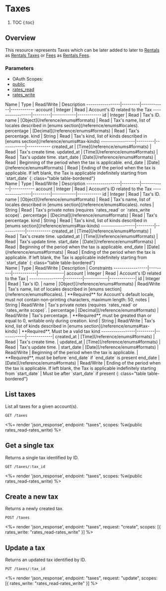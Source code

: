 # Taxes

1. TOC
{:toc}

## Overview

This resource represents Taxes which can be later added to later to [Rentals](/reference/endpoints/rentals/) as [Rentals Taxes](/reference/endpoints/rentals_taxes/) or [Fees](/reference/endpoints/Fees/) as [Rentals Fees](/reference/endpoints/rentals_fees/).

### Parameters
<ul class="nav nav-pills" role="tablist">
  <li class="disabled"><a>OAuth Scopes:</a></li>
  <li class="active"><a href="#public" role="tab" data-toggle="pill">public</a></li>
  <li><a href="#rates_read" role="tab" data-toggle="pill">rates_read</a></li>
  <li><a href="#rates_write" role="tab" data-toggle="pill">rates_write</a></li>
</ul>
<div class="tab-content" markdown="1">
  <div class="tab-pane active" id="public" markdown="1">
Name             | Type    | Read/Write | Description
-----------------|---------|------------|------------
account          | Integer | Read       | Account's ID related to the Tax
-----------------|---------|------------|------------
id               | Integer | Read       | Tax's ID.
name             | [Object](/reference/enums#formats)   | Read       | Tax's name, list of locales described in [enums section](/reference/enums#locales).
percentage       | [Decimal](/reference/enums#formats)  | Read       | Tax's percentage.
kind             | String  | Read       | Tax's kind, list of kinds described in [enums section](/reference/enums#tax-kinds) 
-----------------|---------|------------|------------
created_at       | [Time](/reference/enums#formats) | Read       | Tax's create time.
updated_at       | [Time](/reference/enums#formats) | Read       | Tax's update time.
start_date       | [Date](/reference/enums#formats) | Read       | Beginning of the period when the tax is applicable.
end_date         | [Date](/reference/enums#formats) | Read       | Ending of the period when the tax is applicable. If left blank, the Tax is applicable indefinitely starting from `start_date`
{: class="table table-bordered"}
  </div>
  <div class="tab-pane" id="rates_read" markdown="1">
Name             | Type    | Read/Write | Description
-----------------|---------|------------|------------
account          | Integer | Read       | Account's ID related to the Tax
-----------------|---------|------------|------------
id               | Integer | Read       | Tax's ID.
name             | [Object](/reference/enums#formats)   | Read       | Tax's name, list of locales described in [enums section](/reference/enums#locales).
notes            | String  | Read       | Tax's private notes (requires `rates_read` or `rates_write scope)`.
percentage       | [Decimal](/reference/enums#formats)  | Read       | Tax's percentage.
kind             | String  | Read       | Tax's kind, list of kinds described in [enums section](/reference/enums#tax-kinds) 
-----------------|---------|------------|------------
created_at       | [Time](/reference/enums#formats) | Read       | Tax's create time.
updated_at       | [Time](/reference/enums#formats) | Read       | Tax's update time.
start_date       | [Date](/reference/enums#formats) | Read       | Beginning of the period when the tax is applicable.
end_date         | [Date](/reference/enums#formats) | Read       | Ending of the period when the tax is applicable. If left blank, the Tax is applicable indefinitely starting from `start_date`
{: class="table table-bordered"}
  </div>
  <div class="tab-pane" id="rates_write" markdown="1">
Name             | Type    | Read/Write | Description | Constraints
-----------------|---------|------------|-------------|
account          | Integer | Read       | Account's ID related to the Tax |
-----------------|---------|------------|-------------|
id               | Integer | Read       | Tax's ID. |
name             | [Object](/reference/enums#formats)   | Read/Write | Tax's name, list of locales described in [enums section](/reference/enums#locales). | **Required** for Account's default locale, must not contain non-printing characters, maximum length: 50, 
notes            | String  | Read/Write | Tax's private notes (requires `rates_read` or `rates_write scope)`.  |
percentage       | [Decimal](/reference/enums#formats)  | Read/Write | Tax's percentage. | **Required**, must be greated than or equal to 0, writable only during creation.
kind             | String  | Read/Write | Tax's kind, list of kinds described in [enums section](/reference/enums#tax-kinds) | **Required**, Must be a valid tax kind
-----------------|---------|------------|-------------|
created_at       | [Time](/reference/enums#formats) | Read       | Tax's create time. |
updated_at       | [Time](/reference/enums#formats) | Read       | Tax's update time. |
start_date       | [Date](/reference/enums#formats) | Read/Write | Beginning of the period when the tax is applicable. | **Required**, must be before `end_date` if `end_date` is present
end_date         | [Date](/reference/enums#formats) | Read/Write | Ending of the period when the tax is applicable. If left blank, the Tax is applicable indefinitely starting from `start_date` | Must be after `start_date` if present
{: class="table table-bordered"}
  </div>
</div>


## List taxes

List all taxes for a given account(s).

~~~
GET /taxes
~~~

<%= render 'json_response', endpoint: "taxes", scopes: %w(public rates_read-rates_write) %>

## Get a single tax

Returns a single tax identified by ID.

~~~
GET /taxes/:tax_id
~~~

<%= render 'json_response', endpoint: "taxes", scopes: %w(public rates_read-rates_write) %>

## Create a new tax

Returns a newly created tax.

~~~
POST /taxes
~~~

<%= render 'json_response', endpoint: "taxes", request: "create",
  scopes: [{ rates_write: "rates_read-rates_write" }] %>

## Update a tax

Returns an updated tax identified by ID.

~~~
PUT /taxes/:tax_id
~~~

<%= render 'json_response', endpoint: "taxes", request: "update",
  scopes: [{ rates_write: "rates_read-rates_write" }] %>
